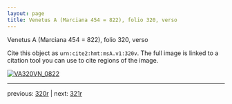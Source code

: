 ```yaml
---
layout: page
title: Venetus A (Marciana 454 = 822), folio 320, verso
---
```


Venetus A (Marciana 454 = 822), folio 320, verso

Cite this object as `urn:cite2:hmt:msA.v1:320v`.  The full image is linked to a citation tool you can use to cite regions of the image.

[![VA320VN_0822](http://www.homermultitext.org/iipsrv?IIIF=/project/homer/pyramidal/deepzoom/hmt/vaimg/2017a/VA320VN_0822.tif/full/800,/0/default.jpg)](http://www.homermultitext.org/ict2/?urn=urn:cite2:hmt:vaimg.2017a:VA320VN_0822) 

---

previous:  [320r](../320r/) | next: [321r](../321r/)